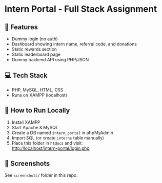 # Intern Portal - Full Stack Assignment


## 🔗 Features
- Dummy login (no auth)
- Dashboard showing intern name, referral code, and donations
- Static rewards section
- Static leaderboard page
- Dummy backend API using PHP/JSON

## 💻 Tech Stack
- PHP, MySQL, HTML, CSS
- Runs on XAMPP (localhost)

## 📂 How to Run Locally
1. Install XAMPP
2. Start Apache & MySQL
3. Create a DB named `intern_portal` in phpMyAdmin
4. Import SQL (or create `interns` table manually)
5. Place this folder in `htdocs` and visit:  
   [http://localhost/intern-portal/login.php](http://localhost/intern-portal/login.php)

## 📸 Screenshots
See `screenshots/` folder in this repo.
